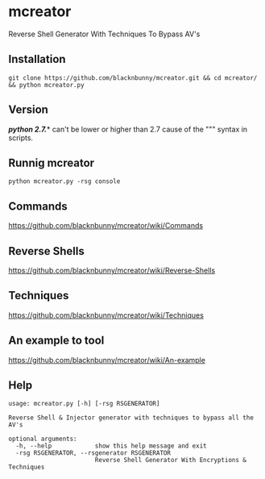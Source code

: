 # mcreator
Reverse Shell Generator With Techniques To Bypass AV's

## Installation
```
git clone https://github.com/blacknbunny/mcreator.git && cd mcreator/ && python mcreator.py
```

## Version
***python 2.7.**** can't be lower or higher than 2.7 cause of the """ syntax in scripts.

## Runnig mcreator
```
python mcreator.py -rsg console
```

## Commands
https://github.com/blacknbunny/mcreator/wiki/Commands

## Reverse Shells
https://github.com/blacknbunny/mcreator/wiki/Reverse-Shells

## Techniques
https://github.com/blacknbunny/mcreator/wiki/Techniques

## An example to tool
https://github.com/blacknbunny/mcreator/wiki/An-example

## Help
```
usage: mcreator.py [-h] [-rsg RSGENERATOR]

Reverse Shell & Injector generator with techniques to bypass all the AV's

optional arguments:
  -h, --help            show this help message and exit
  -rsg RSGENERATOR, --rsgenerator RSGENERATOR
                        Reverse Shell Generator With Encryptions & Techniques
```
